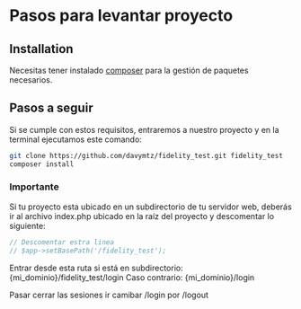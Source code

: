 # Pasos para levantar proyecto

## Installation
Necesitas tener instalado [composer](https://getcomposer.org/) para la gestión de paquetes necesarios.

## Pasos a seguir
Si se cumple con estos requisitos, entraremos a nuestro proyecto y en la terminal ejecutamos este comando:
```bash
git clone https://github.com/davymtz/fidelity_test.git fidelity_test
composer install
```
### Importante
Si tu proyecto esta ubicado en un subdirectorio de tu servidor web, deberás ir al archivo index.php ubicado en la raíz del proyecto y descomentar lo siguiente:
```php
// Descomentar estra linea
// $app->setBasePath('/fidelity_test');
```

Entrar desde esta ruta si está en subdirectorio:
{mi_dominio}/fidelity_test/login
Caso contrario:
{mi_dominio}/login

Pasar cerrar las sesiones ir camibar /login por /logout